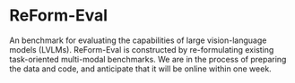 # ReForm-Eval
An benchmark for evaluating the capabilities of large vision-language models (LVLMs). ReForm-Eval is constructed by re-formulating existing task-oriented multi-modal benchmarks. 
We are in the process of preparing the data and code, and anticipate that it will be online within one week.

